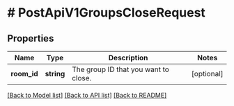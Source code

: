 # # PostApiV1GroupsCloseRequest

## Properties

Name | Type | Description | Notes
------------ | ------------- | ------------- | -------------
**room_id** | **string** | The group ID that you want to close. | [optional]

[[Back to Model list]](../../README.md#models) [[Back to API list]](../../README.md#endpoints) [[Back to README]](../../README.md)
